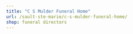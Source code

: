 ```yaml
---
title: "C S Mulder Funeral Home"
url: /sault-ste-marie/c-s-mulder-funeral-home/
shop: funeral directors
---
```

